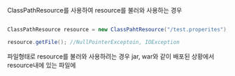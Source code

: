 
ClassPathResource를 사용하여 resource를 불러와 사용하는 경우

```java

ClassPathResource resource = new ClassPahtResource("/test.properites");

resource.getFile(); //NullPointerExceptoin, IOException
```

파일형태로 resource를 불러와 사용하려는 경우 jar, war와 같이 배포된 상황에서 resource내에 있는 파일에
